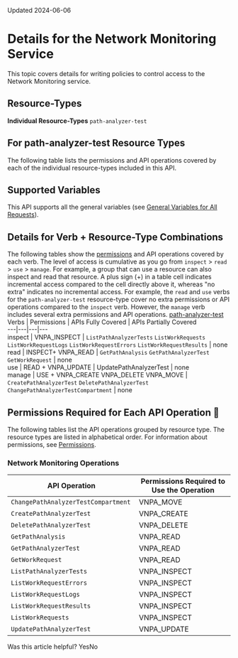 Updated 2024-06-06
# Details for the Network Monitoring Service
This topic covers details for writing policies to control access to the Network Monitoring service.
## Resource-Types
**Individual Resource-Types**
`path-analyzer-test`
## For path-analyzer-test Resource Types
The following table lists the permissions and API operations covered by each of the individual resource-types included in this API.
## Supported Variables
This API supports all the general variables (see [General Variables for All Requests](https://docs.oracle.com/en-us/iaas/Content/Identity/Reference/policyreference.htm#General)).
## Details for Verb + Resource-Type Combinations
The following tables show the [permissions](https://docs.oracle.com/iaas/Content/Identity/policies/permissions.htm) and API operations covered by each verb. The level of access is cumulative as you go from `inspect` > `read` > `use` > `manage`. For example, a group that can use a resource can also inspect and read that resource. A plus sign (+) in a table cell indicates incremental access compared to the cell directly above it, whereas "no extra" indicates no incremental access. 
For example, the `read` and `use` verbs for the `path-analyzer-test` resource-type cover no extra permissions or API operations compared to the `inspect` verb. However, the `manage` verb includes several extra permissions and API operations.
[path-analyzer-test](https://docs.oracle.com/en-us/iaas/Content/Identity/Reference/VnMonitoringpolicyreference.htm)
Verbs | Permissions | APIs Fully Covered | APIs Partially Covered  
---|---|---|---  
inspect |  VNPA_INSPECT |  `ListPathAnalyzerTests` `ListWorkRequests` `ListWorkRequestLogs` `ListWorkRequestErrors` `ListWorkRequestResults` |  none  
read |  INSPECT+ VNPA_READ |  `GetPathAnalysis` `GetPathAnalyzerTest` `GetWorkRequest` |  none  
use |  READ + VNPA_UPDATE | UpdatePathAnalyzerTest |  none  
manage |  USE + VNPA_CREATE VNPA_DELETE VNPA_MOVE |  `CreatePathAnalyzerTest` `DeletePathAnalyzerTest` `ChangePathAnalyzerTestCompartment` |  none  
## Permissions Required for Each API Operation 🔗 
The following tables list the API operations grouped by resource type. The resource types are listed in alphabetical order.
For information about permissions, see [Permissions](https://docs.oracle.com/en-us/iaas/Content/Identity/Concepts/policyadvancedfeatures.htm#Permissi).
### Network Monitoring Operations
API Operation | Permissions Required to Use the Operation  
---|---  
`ChangePathAnalyzerTestCompartment ` | VNPA_MOVE  
`CreatePathAnalyzerTest` | VNPA_CREATE  
`DeletePathAnalyzerTest` | VNPA_DELETE  
`GetPathAnalysis` | VNPA_READ  
`GetPathAnalyzerTest` | VNPA_READ  
`GetWorkRequest` | VNPA_READ  
`ListPathAnalyzerTests` | VNPA_INSPECT  
`ListWorkRequestErrors` | VNPA_INSPECT  
`ListWorkRequestLogs` | VNPA_INSPECT  
`ListWorkRequestResults` | VNPA_INSPECT  
`ListWorkRequests` | VNPA_INSPECT  
`UpdatePathAnalyzerTest` | VNPA_UPDATE  
Was this article helpful?
YesNo

